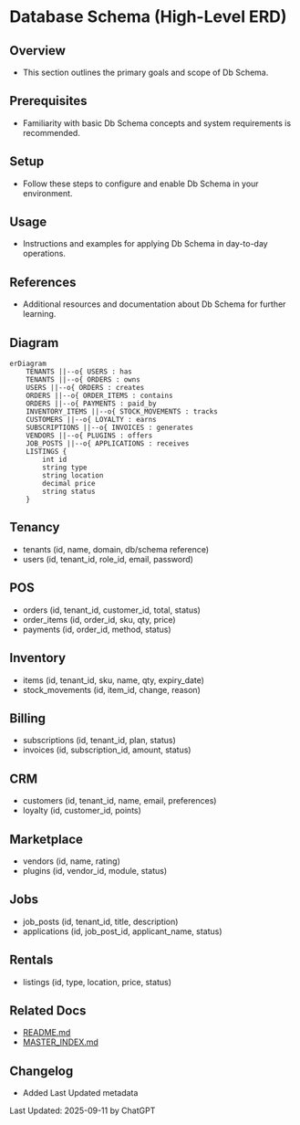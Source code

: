# Database Schema (High-Level ERD)

## Overview
- This section outlines the primary goals and scope of Db Schema.

## Prerequisites
- Familiarity with basic Db Schema concepts and system requirements is recommended.

## Setup
- Follow these steps to configure and enable Db Schema in your environment.

## Usage
- Instructions and examples for applying Db Schema in day-to-day operations.

## References
- Additional resources and documentation about Db Schema for further learning.


## Diagram
```mermaid
erDiagram
    TENANTS ||--o{ USERS : has
    TENANTS ||--o{ ORDERS : owns
    USERS ||--o{ ORDERS : creates
    ORDERS ||--o{ ORDER_ITEMS : contains
    ORDERS ||--o{ PAYMENTS : paid_by
    INVENTORY_ITEMS ||--o{ STOCK_MOVEMENTS : tracks
    CUSTOMERS ||--o{ LOYALTY : earns
    SUBSCRIPTIONS ||--o{ INVOICES : generates
    VENDORS ||--o{ PLUGINS : offers
    JOB_POSTS ||--o{ APPLICATIONS : receives
    LISTINGS {
        int id
        string type
        string location
        decimal price
        string status
    }
```

## Tenancy
- tenants (id, name, domain, db/schema reference)
- users (id, tenant_id, role_id, email, password)

## POS
- orders (id, tenant_id, customer_id, total, status)
- order_items (id, order_id, sku, qty, price)
- payments (id, order_id, method, status)

## Inventory
- items (id, tenant_id, sku, name, qty, expiry_date)
- stock_movements (id, item_id, change, reason)

## Billing
- subscriptions (id, tenant_id, plan, status)
- invoices (id, subscription_id, amount, status)

## CRM
- customers (id, tenant_id, name, email, preferences)
- loyalty (id, customer_id, points)

## Marketplace
- vendors (id, name, rating)
- plugins (id, vendor_id, module, status)

## Jobs
- job_posts (id, tenant_id, title, description)
- applications (id, job_post_id, applicant_name, status)

## Rentals
- listings (id, type, location, price, status)

## Related Docs
- [README.md](README.md)
- [MASTER_INDEX.md](MASTER_INDEX.md)


## Changelog
- Added Last Updated metadata

Last Updated: 2025-09-11 by ChatGPT
